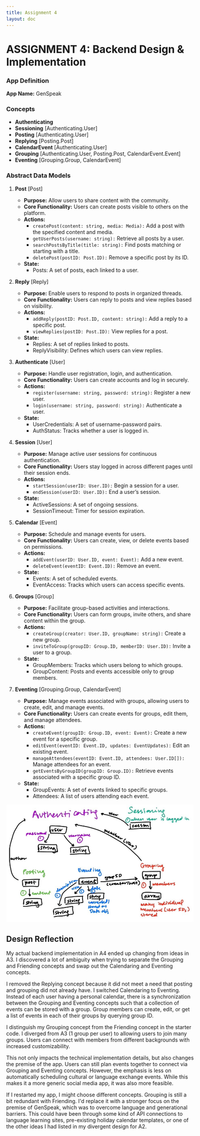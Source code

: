 ```yaml
---
title: Assignment 4
layout: doc
---
```

# ASSIGNMENT 4: Backend Design & Implementation

### App Definition

**App Name:** GenSpeak

### Concepts
- **Authenticating**
- **Sessioning** [Authenticating.User]
- **Posting** [Authenticating.User]
- **Replying** [Posting.Post]
- **CalendarEvent** [Authenticating.User]
- **Grouping** [Authenticating.User, Posting.Post, CalendarEvent.Event]
- **Eventing** [Grouping.Group, CalendarEvent]

### Abstract Data Models

1. **Post** [Post]
   - **Purpose:** Allow users to share content with the community.
   - **Core Functionality:** Users can create posts visible to others on the platform.
   - **Actions:**
     - `createPost(content: string, media: Media):` Add a post with the specified content and media.
     - `getUserPosts(username: string):` Retrieve all posts by a user.
     - `searchPostsByTitle(title: string):` Find posts matching or starting with a title.
     - `deletePost(postID: Post.ID):` Remove a specific post by its ID.
   - **State:**
     - Posts: A set of posts, each linked to a user.

2. **Reply** [Reply]
   - **Purpose:** Enable users to respond to posts in organized threads.
   - **Core Functionality:** Users can reply to posts and view replies based on visibility.
   - **Actions:**
     - `addReply(postID: Post.ID, content: string):` Add a reply to a specific post.
     - `viewReplies(postID: Post.ID):` View replies for a post.
   - **State:**
     - Replies: A set of replies linked to posts.
     - ReplyVisibility: Defines which users can view replies.

3. **Authenticate** [User]
   - **Purpose:** Handle user registration, login, and authentication.
   - **Core Functionality:** Users can create accounts and log in securely.
   - **Actions:**
     - `register(username: string, password: string):` Register a new user.
     - `login(username: string, password: string):` Authenticate a user.
   - **State:**
     - UserCredentials: A set of username-password pairs.
     - AuthStatus: Tracks whether a user is logged in.

4. **Session** [User]
   - **Purpose:** Manage active user sessions for continuous authentication.
   - **Core Functionality:** Users stay logged in across different pages until their session ends.
   - **Actions:**
     - `startSession(userID: User.ID):` Begin a session for a user.
     - `endSession(userID: User.ID):` End a user’s session.
   - **State:**
     - ActiveSessions: A set of ongoing sessions.
     - SessionTimeout: Timer for session expiration.

5. **Calendar** [Event]
   - **Purpose:** Schedule and manage events for users.
   - **Core Functionality:** Users can create, view, or delete events based on permissions.
   - **Actions:**
     - `addEvent(userID: User.ID, event: Event):` Add a new event.
     - `deleteEvent(eventID: Event.ID):` Remove an event.
   - **State:**
     - Events: A set of scheduled events.
     - EventAccess: Tracks which users can access specific events.

6. **Groups** [Group]
   - **Purpose:** Facilitate group-based activities and interactions.
   - **Core Functionality:** Users can form groups, invite others, and share content within the group.
   - **Actions:**
     - `createGroup(creator: User.ID, groupName: string):` Create a new group.
     - `inviteToGroup(groupID: Group.ID, memberID: User.ID):` Invite a user to a group.
   - **State:**
     - GroupMembers: Tracks which users belong to which groups.
     - GroupContent: Posts and events accessible only to group members.

7. **Eventing** [Grouping.Group, CalendarEvent]
   - **Purpose:** Manage events associated with groups, allowing users to create, edit, and manage events.
   - **Core Functionality:** Users can create events for groups, edit them, and manage attendees.
   - **Actions:**
     - `createEvent(groupID: Group.ID, event: Event):` Create a new event for a specific group.
     - `editEvent(eventID: Event.ID, updates: EventUpdates):` Edit an existing event.
     - `manageAttendees(eventID: Event.ID, attendees: User.ID[]):` Manage attendees for an event.
     - `getEventsByGroupID(groupID: Group.ID):` Retrieve events associated with a specific group ID.
   - **State:**
     - GroupEvents: A set of events linked to specific groups.
     - Attendees: A list of users attending each event.

![concept_diagram.jpg](concept_diagram.jpg)

## Design Reflection
My actual backend implementation in A4 ended up changing from ideas in A3. I discovered a lot of ambiguity when trying to separate the Grouping and Friending concepts and swap out the Calendaring and Eventing concepts.

I removed the Replying concept because it did not meet a need that posting and grouping did not already have. I switched Calendaring to Eventing. Instead of each user having a personal calendar, there is a synchronization between the Grouping and Eventing concepts such that a collection of events can be stored with a group. Group members can create, edit, or get a list of events in each of their groups by querying group ID.

I distinguish my Grouping concept from the Friending concept in the starter code. I diverged from A3 (1 group per user) to allowing users to join many groups. Users can connect with members from different backgrounds with increased customizability.

This not only impacts the technical implementation details, but also changes the premise of the app. Users can still plan events together to connect via Grouping and Eventing concepts. However, the emphasis is less on automatically scheduling cultural or language exchange events. While this makes it a more generic social media app, it was also more feasible.

 If I restarted my app, I might choose different concepts. Grouping is still a bit redundant with Friending. I'd replace it with a stronger focus on the premise of GenSpeak, which was to overcome language and generational barriers. This could have been through some kind of API connections to language learning sites, pre-existing holiday calendar templates, or one of the other ideas I had listed in my divergent design for A2.

